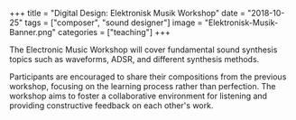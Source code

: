 +++
title = "Digital Design: Elektronisk Musik Workshop"
date = "2018-10-25"
tags = ["composer", "sound designer"]
image = "Elektronisk-Musik-Banner.png"
categories = ["teaching"]
+++


The Electronic Music Workshop will cover fundamental sound synthesis topics such as waveforms, ADSR, and different synthesis methods.
<!--more-->
Participants are encouraged to share their compositions from the previous workshop, focusing on the learning process rather than perfection. The workshop aims to foster a collaborative environment for listening and providing constructive feedback on each other's work.